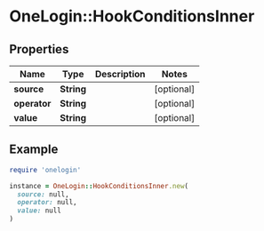 # OneLogin::HookConditionsInner

## Properties

| Name | Type | Description | Notes |
| ---- | ---- | ----------- | ----- |
| **source** | **String** |  | [optional] |
| **operator** | **String** |  | [optional] |
| **value** | **String** |  | [optional] |

## Example

```ruby
require 'onelogin'

instance = OneLogin::HookConditionsInner.new(
  source: null,
  operator: null,
  value: null
)
```

